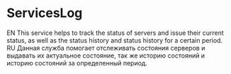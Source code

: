 # ServicesLog
EN
This service helps to track the status of servers and issue their current status, as well as the status history and status history for a certain period. 
RU
Данная служба помогает отслеживать состояния серверов и выдавать их актуальное состояние, так же историю состояний и историю состояний за определенный период.
